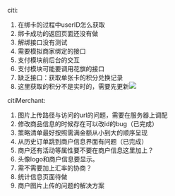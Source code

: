 citi:

1. 在绑卡的过程中userID怎么获取
2. 绑卡成功的返回页面还没有做
3. 解绑接口没有测试
4. 需要模拟商家绑定的接口
5. 支付模块前后台的交互
6. 支付模块可能要调用花旗的接口
7. 缺乏接口：获取单张卡的积分兑换记录
8. 这里获取的积分不是实时的，需要先更新![](https://i.imgur.com/s7iqcAJ.png)

citiMerchant:

1. 图片上传路径与访问的url的问题，需要在服务器上调配
2. 修改商品信息的时候存在可以改id的bug（已完成）
3. 策略清单最好按照需满金额从小到大的顺序呈现
4. 从历史订单跳到商户信息界面有问题（已完成）
5. 商户还有活动等属性要不要在商户信息这里加上？
6. 头像logo和商户信息要显示。
7. 需不需要加上汇率的协商？
8. 统计信息页面待做
9. 商户图片上传的问题的解决方案


